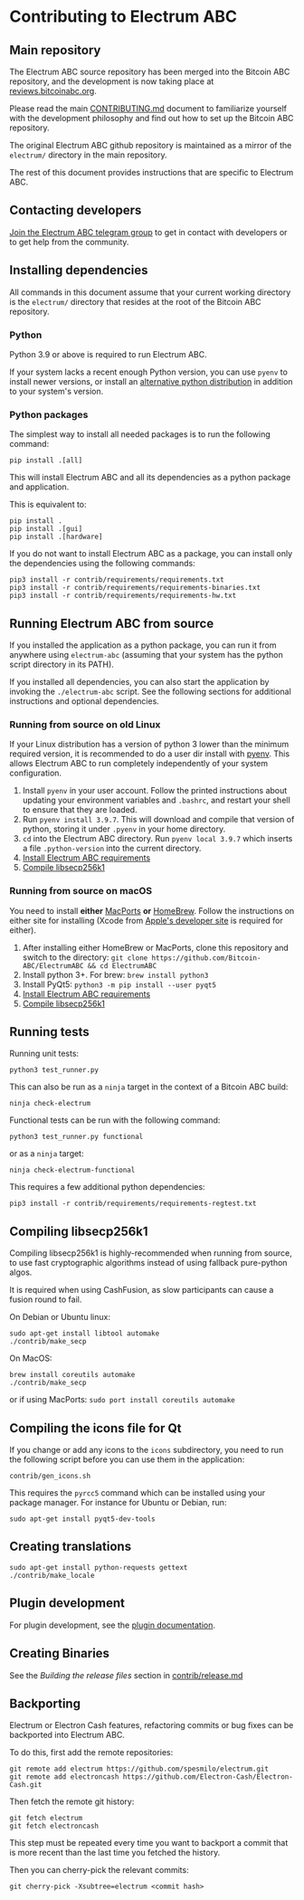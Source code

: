 # Contributing to Electrum ABC

## Main repository

The Electrum ABC source repository has been merged into the Bitcoin ABC repository,
and the development is now taking place at [reviews.bitcoinabc.org](https://reviews.bitcoinabc.org/).

Please read the main [CONTRIBUTING.md](https://github.com/Bitcoin-ABC/bitcoin-abc/blob/master/CONTRIBUTING.md)
document to familiarize yourself with the development philosophy and find out how to
set up the Bitcoin ABC repository.

The original Electrum ABC github repository is maintained as a mirror of the `electrum/`
directory in the main repository.

The rest of this document provides instructions that are specific to Electrum ABC.

## Contacting developers

[Join the Electrum ABC telegram group](https://t.me/ElectrumABC) to get in contact
with developers or to get help from the community.

## Installing dependencies

All commands in this document assume that your current working directory is the
`electrum/` directory that resides at the root of the Bitcoin ABC repository.

### Python

Python 3.9 or above is required to run Electrum ABC.

If your system lacks a recent enough Python version, you can use `pyenv` to install
newer versions, or install an [alternative python distribution](https://www.python.org/download/alternatives/)
in addition to your system's version.

### Python packages

The simplest way to install all needed packages is to run the following command:
```shell
pip install .[all]
```

This will install Electrum ABC and all its dependencies as a python package and application.

This is equivalent to:
```shell
pip install .
pip install .[gui]
pip install .[hardware]
```

If you do not want to install Electrum ABC as a package, you can install only the dependencies
using the following commands:
```shell
pip3 install -r contrib/requirements/requirements.txt
pip3 install -r contrib/requirements/requirements-binaries.txt
pip3 install -r contrib/requirements/requirements-hw.txt
```

## Running Electrum ABC from source

If you installed the application as a python package, you can run it from anywhere
using `electrum-abc` (assuming that your system has the python script directory in
its PATH).

If you installed all dependencies, you can also start the application by invoking
the `./electrum-abc` script. See the following sections for additional instructions
and optional dependencies.

### Running from source on old Linux

If your Linux distribution has a version of python 3 lower than the minimum required
version, it is recommended to do a user dir install with
[pyenv](https://github.com/pyenv/pyenv-installer). This allows Electrum ABC
to run completely independently of your system configuration.

1. Install `pyenv` in your user
   account. Follow the printed instructions about updating your environment
   variables and `.bashrc`, and restart your shell to ensure that they are
   loaded.
2. Run `pyenv install 3.9.7`. This will download and compile that version of
   python, storing it under `.pyenv` in your home directory.
3. `cd` into the Electrum ABC directory. Run `pyenv local 3.9.7` which inserts
   a file `.python-version` into the current directory.
4. [Install Electrum ABC requirements](#python-packages)
5. [Compile libsecp256k1](#compiling-libsecp256k1)

### Running from source on macOS

You need to install **either** [MacPorts](https://www.macports.org)  **or**
[HomeBrew](https://www.brew.sh).  Follow the instructions on either site for
installing (Xcode from [Apple's developer site](https://developer.apple.com)
is required for either).

1. After installing either HomeBrew or MacPorts, clone this repository and
   switch to the directory:
   `git clone https://github.com/Bitcoin-ABC/ElectrumABC && cd ElectrumABC`
2. Install python 3+. For brew:
   `brew install python3`
3. Install PyQt5: `python3 -m pip install --user pyqt5`
4. [Install Electrum ABC requirements](#python-packages)
5. [Compile libsecp256k1](#compiling-libsecp256k1)

## Running tests

Running unit tests:
```shell
python3 test_runner.py
```

This can also be run as a `ninja` target in the context of a Bitcoin ABC build:
```shell
ninja check-electrum
```

Functional tests can be run with the following command:
```shell
python3 test_runner.py functional
```

or as a `ninja` target:
```shell
ninja check-electrum-functional
```

This requires a few additional python dependencies:
```shell
pip3 install -r contrib/requirements/requirements-regtest.txt
```

## Compiling libsecp256k1

Compiling libsecp256k1 is highly-recommended when running from source, to use fast
cryptographic algorithms instead of using fallback pure-python algos.

It is required when using CashFusion, as slow participants can cause a fusion round
to fail.

On Debian or Ubuntu linux:
```shell
sudo apt-get install libtool automake
./contrib/make_secp
```

On MacOS:
```shell
brew install coreutils automake
./contrib/make_secp
```

or if using MacPorts: `sudo port install coreutils automake`

## Compiling the icons file for Qt

If you change or add any icons to the `icons` subdirectory, you need to run the following
script before you can use them in the application:
```shell
contrib/gen_icons.sh
```

This requires the `pyrcc5` command which can be installed using your package manager.
For instance for Ubuntu or Debian, run:
```
sudo apt-get install pyqt5-dev-tools
```

## Creating translations
<!-- FIXME: we are still relying on Electron Cash translations-->
```shell
sudo apt-get install python-requests gettext
./contrib/make_locale
```

## Plugin development

For plugin development, see the [plugin documentation](electrumabc_plugins/README.md).

## Creating Binaries

See the *Building the release files* section in [contrib/release.md](contrib/release.md)

## Backporting

Electrum or Electron Cash features, refactoring commits or bug fixes can be
backported into Electrum ABC.

To do this, first add the remote repositories:
```shell
git remote add electrum https://github.com/spesmilo/electrum.git
git remote add electroncash https://github.com/Electron-Cash/Electron-Cash.git
```

Then fetch the remote git history:
```shell
git fetch electrum
git fetch electroncash
```

This step must be repeated every time you want to backport a commit that is more
recent than the last time you fetched the history.

Then you can cherry-pick the relevant commits:
```shell
git cherry-pick -Xsubtree=electrum <commit hash>
```
